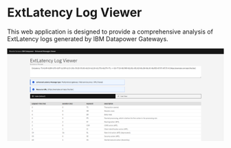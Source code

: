 # ExtLatency Log Viewer

This web application is designed to provide a comprehensive analysis of ExtLatency logs generated by IBM Datapower Gateways.

![Preview of the web app for ExtLatency Log Viewer](static/readme-preview.png "ExtLatency Log Viewer")
